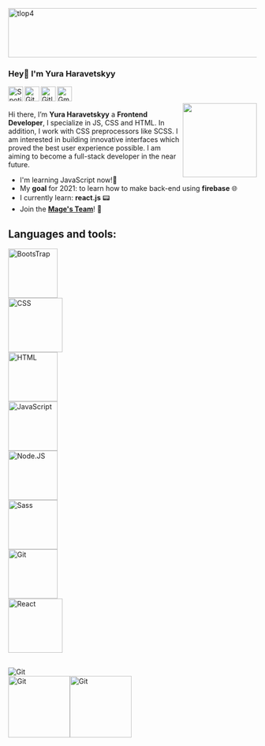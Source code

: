 <img src="https://images.genius.com/1b50c118dc7e3b3f3a70e815bdbf05c0.1000x1000x1.png" alt="tlop4" width="1000em" height="100px"/>

### Hey👋   I'm Yura Haravetskyy

<a href="https://open.spotify.com/user/u3tsi9pmzvne41tg869wh8w3b">
  <img align="left" alt=" Spotify" width="30px" src="[https://cdn-icons-png.flaticon.com/512/49/49097.png](https://www.flaticon.com/free-icons/reactjs)" />
</a>
<a href="https://github.com/haravetskyy" target="_blank">
  <img align="left" alt=" Github" width="30px" src="https://cdn.jsdelivr.net/npm/simple-icons@3.2.0/icons/github.svg" />
</a>
<a href="https://gitlab.com/haravetskyy" target="_blank">
  <img align="left" alt=" Gitlab" width="30px" src="https://cdn.jsdelivr.net/npm/simple-icons@3.2.0/icons/gitlab.svg" />
</a>
<a href="mailto:yngharavetskyy@gmail.com">
  <img align="left" alt=" Gmail" width="30px" src="https://cdn.jsdelivr.net/npm/simple-icons@3.2.0/icons/gmail.svg" />
</a>
<br>
<br>

<img align='right' src='https://i.pinimg.com/originals/9b/bf/0c/9bbf0cd7b76f71cbfef55f954684a50e.gif' width="150px">

Hi there, I’m **Yura Haravetskyy** a **Frontend Developer**, I specialize in JS, CSS and HTML. In addition, I work with CSS preprocessors like SCSS.  I am interested in building innovative interfaces which proved the best user experience possible. 
I am aiming to become a full-stack developer in the near future.

* I'm learning JavaScript now!🤲 
* My **goal** for 2021: to learn how to make back-end using **firebase** 🌐
* I currently learn: **react.js** 📟
* Join the <a href="https://github.com/Mage-s-Team" style="font-weight: bold;">Mage's Team</a>! 🧙‍



## Languages and tools: 
<div style="display: flex; flex-direction: column;">
  <img src="https://www.searchpng.com/wp-content/uploads/2019/02/Bootstrap-Logo-PNG.png" alt="BootsTrap" width="100"/>
  <img src="https://logema.org/local/templates/.default/img/outsource/css3.svg" alt="CSS" width="110"/>
  <img src="https://i.stack.imgur.com/PgcSR.png" alt="HTML" width="100"/>
  <img src="https://www.maisonlambot.com/wp-content/uploads/2016/03/js-logo.png" alt="JavaScript" width="100"/>
  <img src="https://ezerus.com.au/wp-content/uploads/2019/05/nodejs-square-200.png" alt="Node.JS" width="100"/> 
  <img src="https://anatoly-dolgov.ru/img/sass-logo.png" alt="Sass" width="100"/> 
  <img src="https://git-scm.com/images/logos/downloads/Git-Icon-1788C.png" alt="Git" width="100"/> 
  <img src="https://media.discordapp.net/attachments/791397480923267142/855493188974673982/685-6854994_react-logo-no-background-hd-png-download-removebg-preview.png" alt="React"       width="110" />
</div>

##

<img src="https://github-readme-stats.vercel.app/api?username=haravetskyy&count_private=true&show_icons=true&&hide=stars,issues&theme=shades-of-purple" alt="Git"/> 

<div style="display: flex; flex-direction: row;">
  <img src="https://github-readme-stats.vercel.app/api/top-langs/?username=haravetskyy&layout=compact&theme=shades-of-purple" alt="Git" width="auto" height="125px"
   margin-right="20px"/>
  <a href="https://github.com/Mage-s-Team/dream-landing"> <img src="https://github-readme-stats.vercel.app/api/pin/?username=Mage-s-Team&repo=dream-landing&theme=shades-of-purple"      alt="Git" width="auto" height="125px"/> </a>
</div>
